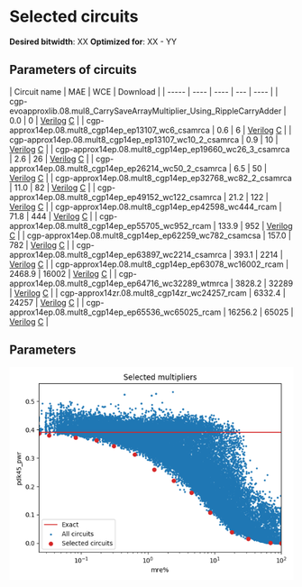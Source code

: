 
Selected circuits
===================
**Desired bitwidth**: XX
**Optimized for**: XX - YY


Parameters of circuits
----------------------------

| Circuit name | MAE | WCE | Download |
| ----- |  ---- | ---- | --- | ---- | 
| cgp-evoapproxlib.08.mul8_CarrySaveArrayMultiplier_Using_RippleCarryAdder | 0.0 | 0 |  [Verilog](cgp-evoapproxlib.08.mul8_CarrySaveArrayMultiplier_Using_RippleCarryAdder.v) [C](cgp-evoapproxlib.08.mul8_CarrySaveArrayMultiplier_Using_RippleCarryAdder.c) |
| cgp-approx14ep.08.mult8_cgp14ep_ep13107_wc6_csamrca | 0.6 | 6 |  [Verilog](cgp-approx14ep.08.mult8_cgp14ep_ep13107_wc6_csamrca.v) [C](cgp-approx14ep.08.mult8_cgp14ep_ep13107_wc6_csamrca.c) |
| cgp-approx14ep.08.mult8_cgp14ep_ep13107_wc10_2_csamrca | 0.9 | 10 |  [Verilog](cgp-approx14ep.08.mult8_cgp14ep_ep13107_wc10_2_csamrca.v) [C](cgp-approx14ep.08.mult8_cgp14ep_ep13107_wc10_2_csamrca.c) |
| cgp-approx14ep.08.mult8_cgp14ep_ep19660_wc26_3_csamrca | 2.6 | 26 |  [Verilog](cgp-approx14ep.08.mult8_cgp14ep_ep19660_wc26_3_csamrca.v) [C](cgp-approx14ep.08.mult8_cgp14ep_ep19660_wc26_3_csamrca.c) |
| cgp-approx14ep.08.mult8_cgp14ep_ep26214_wc50_2_csamrca | 6.5 | 50 |  [Verilog](cgp-approx14ep.08.mult8_cgp14ep_ep26214_wc50_2_csamrca.v) [C](cgp-approx14ep.08.mult8_cgp14ep_ep26214_wc50_2_csamrca.c) |
| cgp-approx14ep.08.mult8_cgp14ep_ep32768_wc82_2_csamrca | 11.0 | 82 |  [Verilog](cgp-approx14ep.08.mult8_cgp14ep_ep32768_wc82_2_csamrca.v) [C](cgp-approx14ep.08.mult8_cgp14ep_ep32768_wc82_2_csamrca.c) |
| cgp-approx14ep.08.mult8_cgp14ep_ep49152_wc122_csamrca | 21.2 | 122 |  [Verilog](cgp-approx14ep.08.mult8_cgp14ep_ep49152_wc122_csamrca.v) [C](cgp-approx14ep.08.mult8_cgp14ep_ep49152_wc122_csamrca.c) |
| cgp-approx14ep.08.mult8_cgp14ep_ep42598_wc444_rcam | 71.8 | 444 |  [Verilog](cgp-approx14ep.08.mult8_cgp14ep_ep42598_wc444_rcam.v) [C](cgp-approx14ep.08.mult8_cgp14ep_ep42598_wc444_rcam.c) |
| cgp-approx14ep.08.mult8_cgp14ep_ep55705_wc952_rcam | 133.9 | 952 |  [Verilog](cgp-approx14ep.08.mult8_cgp14ep_ep55705_wc952_rcam.v) [C](cgp-approx14ep.08.mult8_cgp14ep_ep55705_wc952_rcam.c) |
| cgp-approx14ep.08.mult8_cgp14ep_ep62259_wc782_csamcsa | 157.0 | 782 |  [Verilog](cgp-approx14ep.08.mult8_cgp14ep_ep62259_wc782_csamcsa.v) [C](cgp-approx14ep.08.mult8_cgp14ep_ep62259_wc782_csamcsa.c) |
| cgp-approx14ep.08.mult8_cgp14ep_ep63897_wc2214_csamrca | 393.1 | 2214 |  [Verilog](cgp-approx14ep.08.mult8_cgp14ep_ep63897_wc2214_csamrca.v) [C](cgp-approx14ep.08.mult8_cgp14ep_ep63897_wc2214_csamrca.c) |
| cgp-approx14ep.08.mult8_cgp14ep_ep63078_wc16002_rcam | 2468.9 | 16002 |  [Verilog](cgp-approx14ep.08.mult8_cgp14ep_ep63078_wc16002_rcam.v) [C](cgp-approx14ep.08.mult8_cgp14ep_ep63078_wc16002_rcam.c) |
| cgp-approx14ep.08.mult8_cgp14ep_ep64716_wc32289_wtmrca | 3828.2 | 32289 |  [Verilog](cgp-approx14ep.08.mult8_cgp14ep_ep64716_wc32289_wtmrca.v) [C](cgp-approx14ep.08.mult8_cgp14ep_ep64716_wc32289_wtmrca.c) |
| cgp-approx14zr.08.mult8_cgp14zr_wc24257_rcam | 6332.4 | 24257 |  [Verilog](cgp-approx14zr.08.mult8_cgp14zr_wc24257_rcam.v) [C](cgp-approx14zr.08.mult8_cgp14zr_wc24257_rcam.c) |
| cgp-approx14ep.08.mult8_cgp14ep_ep65536_wc65025_rcam | 16256.2 | 65025 |  [Verilog](cgp-approx14ep.08.mult8_cgp14ep_ep65536_wc65025_rcam.v) [C](cgp-approx14ep.08.mult8_cgp14ep_ep65536_wc65025_rcam.c) |

Parameters
--------------
![Parameters figure](fig.png)
         
